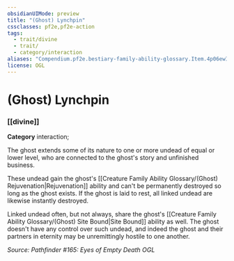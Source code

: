 ```yaml
---
obsidianUIMode: preview
title: "(Ghost) Lynchpin"
cssclasses: pf2e,pf2e-action
tags:
  - trait/divine
  - trait/
  - category/interaction
aliases: "Compendium.pf2e.bestiary-family-ability-glossary.Item.4p06ewIsPnWZwuwc"
license: OGL
---
```

# (Ghost) Lynchpin

### [[divine]]

**Category** interaction; 




The ghost extends some of its nature to one or more undead of equal or lower level, who are connected to the ghost's story and unfinished business.

These undead gain the ghost's [[Creature Family Ability Glossary/(Ghost) Rejuvenation|Rejuvenation]] ability and can't be permanently destroyed so long as the ghost exists. If the ghost is laid to rest, all linked undead are likewise instantly destroyed.

Linked undead often, but not always, share the ghost's [[Creature Family Ability Glossary/(Ghost) Site Bound|Site Bound]] ability as well. The ghost doesn't have any control over such undead, and indeed the ghost and their partners in eternity may be unremittingly hostile to one another.

*Source: Pathfinder #165: Eyes of Empty Death*
*OGL*